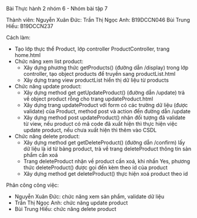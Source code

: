 Bài Thực hành 2 nhóm 6 - Nhóm bài tập 7

Thành viên:
Nguyễn Xuân Đức:
Trần Thị Ngọc Anh: B19DCCN046
Bùi Trung Hiếu: B19DCCN237

Cách làm:
- Tạo lớp thực thể Product, lớp controller ProductController, trang home.html
- Chức năng xem list product:
   + Xây dựng phương thức getProducts() (đường dẫn /display) trong lớp controller, tạo object products để truyền sang productList.html
   + Xây dựng trang view productList hiển thị dữ liệu từ products
- Chức năng update product:
   + Xây dựng method get getUpdateProduct() (đường dẫn /update) trả về object product rỗng cho trang updateProduct.html
   + Xây dựng trang updateProduct với form có các trường dữ liệu (được validate) của Product, method post và action đến đường dẫn /update
   + Xây dựng method post updateProduct() nhận đối tượng đã validate từ view, nếu product có mã code đã xuất hiện thì thực hiện việc update product,
     nếu chưa xuất hiện thì thêm vào CSDL
- Chức năng delete product:
   + Xây dựng method get getDeleteProduct() (đường dẫn /confirm) lấy dữ liệu là id từ bảng product, trả về trang deleteProduct thông tin sản phẩm cần xoá
   + Trang deleteProduct nhận về product cần xoá, khi nhấn Yes, phương thức deleteProduct() được gọi đến kèm theo id của product
   + Xây dựng method get deleteProduct() thực hiện xoá product theo id
 
 Phân công công việc:
 - Nguyễn Xuân Đức: chức năng xem sản phẩm, validate dữ liệu
 - Trần Thị Ngọc Anh: chức năng update product
 - Bùi Trung Hiếu: chức năng delete product
